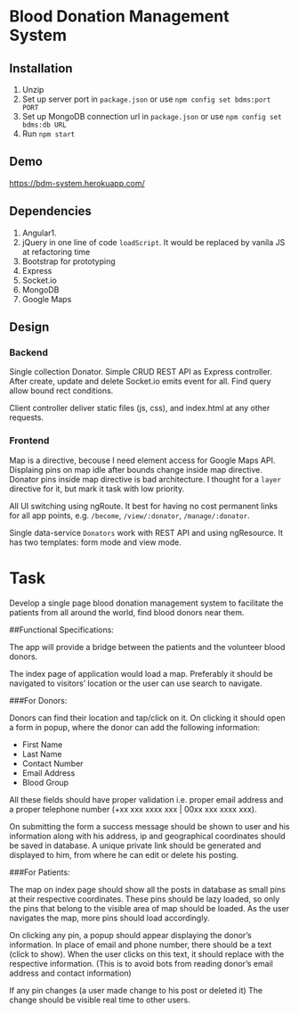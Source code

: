 # Blood Donation Management System

## Installation

1. Unzip
2. Set up server port in `package.json` or use `npm config set bdms:port PORT`
3. Set up MongoDB connection url in `package.json` or use `npm config set bdms:db URL`
4. Run `npm start`

## Demo
 
https://bdm-system.herokuapp.com/

## Dependencies

1. Angular1.
2. jQuery in one line of code `loadScript`. It would be replaced by vanila JS at refactoring time
3. Bootstrap for prototyping
4. Express
5. Socket.io
6. MongoDB
7. Google Maps

## Design

### Backend

Single collection Donator. Simple CRUD REST API as Express controller. After create, update and delete Socket.io emits event for all. Find query allow bound rect conditions.

Client controller deliver static files (js, css), and index.html at any other requests.

### Frontend

Map is a directive, becouse I need element access for Google Maps API. Displaing pins on map idle after bounds change inside map directive. Donator pins inside map directive is bad architecture. I thought for a `layer` directive for it, but mark it task with low priority.

All UI switching using ngRoute. It best for having no cost permanent links for all app points, e.g. `/become`, `/view/:donator`, `/manage/:donator`.

Single data-service `Donators` work with REST API and using ngResource. It has two templates: form mode and view mode.

# Task

Develop a single page blood donation management system to facilitate the patients from all around the world, find blood donors near them.

##Functional Specifications:

The app will provide a bridge between the patients and the volunteer blood donors.

The index page of application would load a map. Preferably it should be navigated to visitors’ location or the user can use search to navigate.

###For Donors:

Donors can find their location and tap/click on it. On clicking it should open a form in popup, where the donor can add the following information:

* First Name
* Last Name
* Contact Number
* Email Address 
* Blood Group

All these fields should have proper validation i.e. proper email address and a proper telephone number (+xx xxx xxxx xxx | 00xx xxx xxxx xxx).

On submitting the form a success message should be shown to user and his information along with his address, ip and geographical coordinates should be saved in database. 
A unique private link should be generated and displayed to him, from where he can edit or delete his posting.

###For Patients:

The map on index page should show all the posts in database as small pins at their respective coordinates. These pins should be lazy loaded, so only the pins that belong to the visible area of map should be loaded. As the user navigates the map, more pins should load accordingly.

On clicking any pin, a popup should appear displaying the donor’s information. In place of email and phone number, there should be a text (click to show). When the user clicks on this text, it should replace with the respective information. (This is to avoid bots from reading donor’s email address and contact information)

If any pin changes (a user made change to his post or deleted it) The change should be visible real time to other users.
